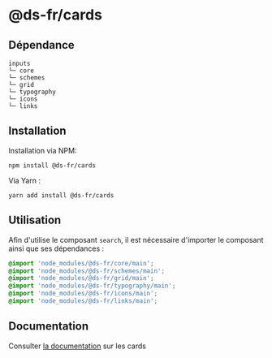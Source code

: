 # @ds-fr/cards

## Dépendance
```shell
inputs
└─ core
└─ schemes
└─ grid
└─ typography
└─ icons
└─ links
```

## Installation
Installation via NPM:
```
npm install @ds-fr/cards
```
Via Yarn :
```
yarn add install @ds-fr/cards
```

## Utilisation
Afin d'utilise le composant `search`, il est nécessaire d'importer le composant ainsi que ses dépendances :
```scss
@import 'node_modules/@ds-fr/core/main';
@import 'node_modules/@ds-fr/schemes/main';
@import 'node_modules/@ds-fr/grid/main';
@import 'node_modules/@ds-fr/typography/main';
@import 'node_modules/@ds-fr/icons/main';
@import 'node_modules/@ds-fr/links/main';
```

## Documentation

Consulter [la documentation](#) sur les cards
